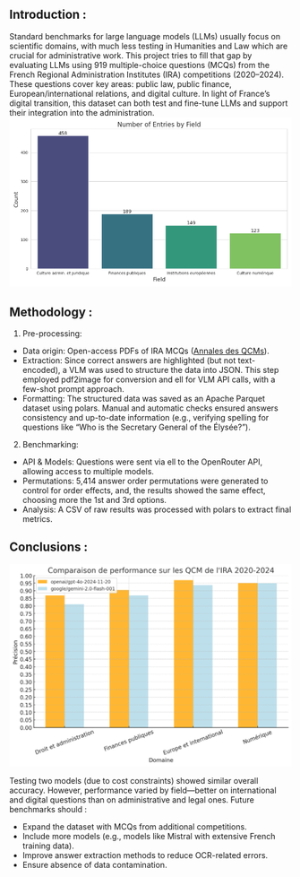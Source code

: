 ## Introduction :

Standard benchmarks for large language models (LLMs) usually focus on scientific domains, with much less testing in Humanities and Law which are crucial for administrative work. This project tries to fill that gap by evaluating LLMs using 919 multiple-choice questions (MCQs) from the French Regional Administration Institutes (IRA) competitions (2020–2024). These questions cover key areas: public law, public finance, European/international relations, and digital culture. In light of France’s digital transition, this dataset can both test and fine-tune LLMs and support their integration into the administration.
![Fields distribution](field_distribution.png)
## Methodology :

1. Pre-processing:
- Data origin: Open-access PDFs of IRA MCQs ([Annales des QCMs](https://www.fonction-publique.gouv.fr/devenir-agent-public/les-meilleures-copies-et-corriges)).
- Extraction: Since correct answers are highlighted (but not text-encoded), a VLM was used to structure the data into JSON. This step employed pdf2image for conversion and ell for VLM API calls, with a few-shot prompt approach.
- Formatting: The structured data was saved as an Apache Parquet dataset using polars. Manual and automatic checks ensured answers consistency and up-to-date information (e.g., verifying spelling for questions like “Who is the Secretary General of the Élysée?”).

2. Benchmarking:
- API & Models: Questions were sent via ell to the OpenRouter API, allowing access to multiple models.
- Permutations: 5,414 answer order permutations were generated to control for order effects, and, the results showed the same effect, choosing more the 1st and 3rd options.
- Analysis: A CSV of raw results was processed with polars to extract final metrics.

## Conclusions :

![Fields results](field_result_run_1.png)

Testing two models (due to cost constraints) showed similar overall accuracy. However, performance varied by field—better on international and digital questions than on administrative and legal ones. Future benchmarks should :
- Expand the dataset with MCQs from additional competitions.
- Include more models (e.g., models like Mistral with extensive French training data).
- Improve answer extraction methods to reduce OCR-related errors.
- Ensure absence of data contamination.
